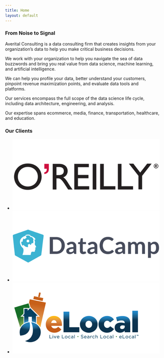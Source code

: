 ```yaml
---
title: Home
layout: default
---
```


<section class="col">
  <h3>From Noise to Signal</h3>
  <p>Averital Consulting is a data consulting firm that creates insights from your organization’s data to help you make critical business decisions.  </p>
  
 <p> We work with your organization to help you navigate the sea of data buzzwords and bring you real value from data science, machine learning, and artificial intelligence.</p>
 
   <p> We can help you profile your data, better understand your customers, pinpoint revenue maximization points, and evaluate data tools and platforms.  
   
 <p>Our services encompass the full scope of the data science life cycle, including data architecture, engineering, and analysis. 
 
  <p> Our expertise spans ecommerce, media, finance, transportation, healthcare, and education.
  
  <h3>Our Clients</h3>
  <ul class="clients">
    <li><img alt="oreilly logo" src="img/client_logos/oreilly.png" /></li>
    <li><img alt="datacamp logo" src="img/client_logos/datacamp.png" /></li>
    <li><img alt="elocal logo" src="img/client_logos/elocal.png" /></li>
  </ul>



